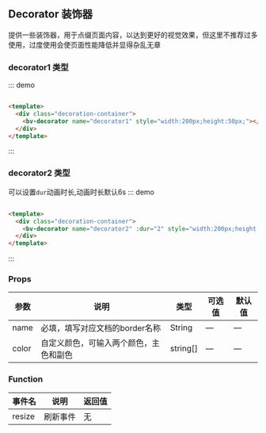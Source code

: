 ## Decorator 装饰器

提供一些装饰器，用于点缀页面内容，以达到更好的视觉效果，但这里不推荐过多使用，过度使用会使页面性能降低并显得杂乱无章

### decorator1 类型

::: demo

```html

<template>
  <div class="decoration-container">
    <bv-decorator name="decorator1" style="width:200px;height:50px;"></bv-decorator>
  </div>
</template>
```

:::

### decorator2 类型

可以设置`dur`动画时长,动画时长默认6s
::: demo

```html

<template>
  <div class="decoration-container">
    <bv-decorator name="decorator2" :dur="2" style="width:200px;height:5px;"></bv-decorator>
  </div>
</template>
```

:::

### Props

| 参数      | 说明    | 类型      | 可选值       | 默认值   |
|---------- |-------- |---------- |-------------  |-------- |
| name     | 必填，填写对应文档的border名称   | String  |    —      |       —     |
| color   | 自定义颜色，可输入两个颜色，主色和副色   | string[]  |    —       |   —     |

### Function

| 事件名      | 说明    | 返回值      |
|---------- |-------- |---------- |
| resize     | 刷新事件   | 无  |
